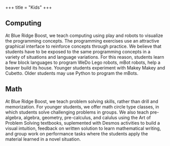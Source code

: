 +++
title = "Kids"
+++

## Computing

At Blue Ridge Boost, we teach computing using play and robots to visualize the programming concepts. The programming exercises use an attractive graphical interface to reinforce concepts through practice. We believe that students have to be exposed to the same programming concepts in a variety of situations and language variations. For this reason, students learn a few block languages to program WeDo Lego robots, mBot robots, help a beaver build its house. Younger students experiment with Makey Makey and Cubetto. Older students may use Python to program the mBots.


## Math

At Blue Ridge Boost, we teach problem solving skills, rather than drill and memorization. For younger students, we offer math circle type classes, in which students solve challenging problems in groups. We also teach pre-algebra, algebra, geometry, pre-calculus, and calulus using the Art of Problem Solving textbooks, suplemented with Desmos activities to build a visual intuition, feedback on written solution to learn mathematical writing, and group work on performance tasks where the students apply the material learned in a novel situation.